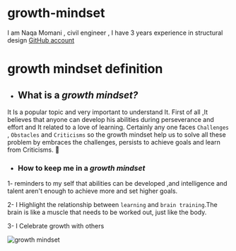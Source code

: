 # growth-mindset
I am Naqa Momani , civil engineer , I have 3 years experience in structural design
[GitHub account](https://github.com/NAQA-m)
# growth mindset definition
 
* ##  What is a *growth mindset?*
It Is a popular topic and very important to understand It. First of all ,It believes that anyone can develop his abilities during perseverance and effort and It related to  a love of learning. Certainly any one  faces `Challenges` , `Obstacles` and `Criticisms` so the growth mindset help us to solve all these problem by  embraces the challenges, persists to achieve goals and learn from Criticisms. :muscle:


* ### How to keep me in a *growth mindset*
1- reminders to my self that abilities can be developed ,and intelligence and talent aren't enough  to achieve more and set higher goals.

2- I Highlight the relationship between `learning` and `brain training`.The brain is like a muscle that needs to be worked out, just like the body.

3- I Celebrate growth with others 


![growth mindset](https://s3-us-west-1.amazonaws.com/ltk12assets/resources/images/growth_vs_fixed_mindset.png)

